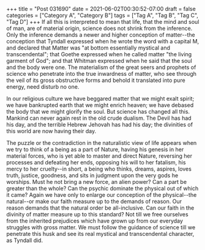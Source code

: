 +++
title = "Post 031690"
date = 2021-06-02T00:30:52-07:00
draft = false
categories = ["Category A", "Category B"]
tags = ["Tag A", "Tag B", "Tag C", "Tag D"]
+++
If all this is interpreted to mean that life, that the mind and soul of man, are of material origin, science does not shrink from the inference. Only the inference demands a newer and higher conception of matter--the conception that Tyndall expressed when he wrote the word with a capital M, and declared that Matter was "at bottom essentially mystical and transcendental"; that Goethe expressed when he called matter "the living garment of God"; and that Whitman expressed when he said that the soul and the body were one. The materialism of the great seers and prophets of science who penetrate into the true inwardness of matter, who see through the veil of its gross obstructive forms and behold it translated into pure energy, need disturb no one.

In our religious culture we have beggared matter that we might exalt spirit; we have bankrupted earth that we might enrich heaven; we have debased the body that we might glorify the soul. But science has changed all this. Mankind can never again rest in the old crude dualism. The Devil has had his day, and the terrible Hebrew Jehovah has had his day; the divinities of this world are now having their day.

The puzzle or the contradiction in the naturalistic view of life appears when we try to think of a being as a part of Nature, having his genesis in her material forces, who is yet able to master and direct Nature, reversing her processes and defeating her ends, opposing his will to her fatalism, his mercy to her cruelty--in short, a being who thinks, dreams, aspires, loves truth, justice, goodness, and sits in judgment upon the very gods he worships. Must he not bring a new force, an alien power? Can a part be greater than the whole? Can the psychic dominate the physical out of which it came? Again we have only to enlarge our conception of the physical--the natural--or make our faith measure up to the demands of reason. Our reason demands that the natural order be all-inclusive. Can our faith in the divinity of matter measure up to this standard? Not till we free ourselves from the inherited prejudices which have grown up from our everyday struggles with gross matter. We must follow the guidance of science till we penetrate this husk and see its real mystical and transcendental character, as Tyndall did.
